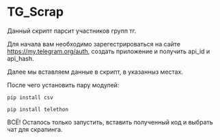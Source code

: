 # TG_Scrap

Данный скрипт парсит участников групп тг.

Для начала вам необходимо зарегестрироваться на сайте https://my.telegram.org/auth, создать приложение и получить api_id и api_hash.

Далее мы вставляем данные в скрипт, в указанныз местах.

После чего установить пару модулей:

    pip install csv
      
    pip install telethon

ВСЁ! Осталось только запустить, вставить полученный код и выбрать чат для скрапинга.
